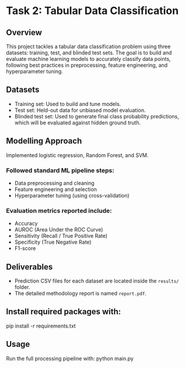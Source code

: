 # Task 2: Tabular Data Classification
## Overview

This project tackles a tabular data classification problem using three datasets: training, test, and blinded test sets. The goal is to build and evaluate machine learning models to accurately classify data points, following best practices in preprocessing, feature engineering, and hyperparameter tuning.

## Datasets
- Training set: Used to build and tune models.<br>
- Test set: Held-out data for unbiased model evaluation.<br>
- Blinded test set: Used to generate final class probability predictions, which will be evaluated against hidden ground truth.

## Modelling Approach
Implemented logistic regression, Random Forest, and SVM.
### Followed standard ML pipeline steps:
- Data preprocessing and cleaning<br>
- Feature engineering and selection<br>
- Hyperparameter tuning (using cross-validation)<br>

### Evaluation metrics reported include:
- Accuracy<br>
- AUROC (Area Under the ROC Curve)<br>
- Sensitivity (Recall / True Positive Rate)<br>
- Specificity (True Negative Rate)<br>
- F1-score<br>

## Deliverables
- Prediction CSV files for each dataset are located inside the `results/` folder.
- The detailed methodology report is named `report.pdf`.

## Install required packages with:
pip install -r requirements.txt

## Usage
Run the full processing pipeline with: python main.py


